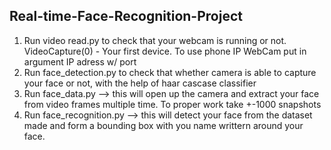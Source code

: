 ## Real-time-Face-Recognition-Project

1. Run video read.py to check that your webcam is running or not. VideoCapture(0) - Your first device. To use phone IP WebCam put in argument IP adress w/ port
2. Run face_detection.py to check that whether camera is able to capture your face or not, with the help of haar cascase classifier
3. Run face_data.py --> this will open up the camera and extract your face from video frames multiple time. To proper work take +-1000 snapshots
4. Run face_recognition.py --> this will detect your face from the dataset made and form a bounding box with you name writtern around your face.
